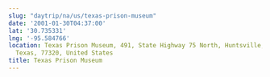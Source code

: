 ```yaml
---
slug: "daytrip/na/us/texas-prison-museum"
date: '2001-01-30T04:37:00'
lat: '30.735331'
lng: '-95.584766'
location: Texas Prison Museum, 491, State Highway 75 North, Huntsville, Walker County,
  Texas, 77320, United States
title: Texas Prison Museum
---
```




